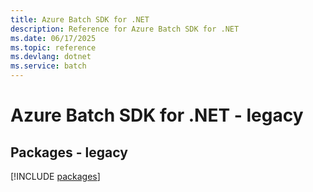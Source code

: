 ```yaml
---
title: Azure Batch SDK for .NET
description: Reference for Azure Batch SDK for .NET
ms.date: 06/17/2025
ms.topic: reference
ms.devlang: dotnet
ms.service: batch
---
```

# Azure Batch SDK for .NET - legacy
## Packages - legacy
[!INCLUDE [packages](batch-index.md)]